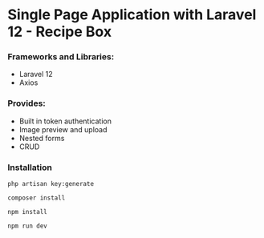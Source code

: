# Single Page Application with Laravel 12  - Recipe Box

### Frameworks and Libraries:

- Laravel 12
- Axios

### Provides:

- Built in token authentication
- Image preview and upload
- Nested forms
- CRUD


### Installation


`php artisan key:generate`

`composer install`

`npm install`

`npm run dev`



